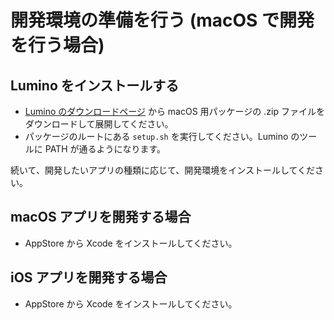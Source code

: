 
開発環境の準備を行う (macOS で開発を行う場合)
========

Lumino をインストールする
--------
- [Lumino のダウンロードページ](download.md) から macOS 用パッケージの .zip ファイルをダウンロードして展開してください。
- パッケージのルートにある `setup.sh` を実行してください。Lumino のツールに PATH が通るようになります。

続いて、開発したいアプリの種類に応じて、開発環境をインストールしてください。


macOS アプリを開発する場合
--------
- AppStore から Xcode をインストールしてください。


iOS アプリを開発する場合
--------
- AppStore から Xcode をインストールしてください。
